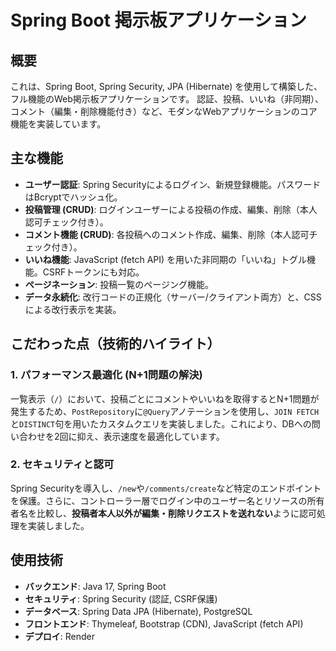 # Spring Boot 掲示板アプリケーション

## 概要

これは、Spring Boot, Spring Security, JPA (Hibernate) を使用して構築した、フル機能のWeb掲示板アプリケーションです。
認証、投稿、いいね（非同期）、コメント（編集・削除機能付き）など、モダンなWebアプリケーションのコア機能を実装しています。

## 主な機能

* **ユーザー認証**: Spring Securityによるログイン、新規登録機能。パスワードはBcryptでハッシュ化。
* **投稿管理 (CRUD)**: ログインユーザーによる投稿の作成、編集、削除（本人認可チェック付き）。
* **コメント機能 (CRUD)**: 各投稿へのコメント作成、編集、削除（本人認可チェック付き）。
* **いいね機能**: JavaScript (fetch API) を用いた非同期の「いいね」トグル機能。CSRFトークンにも対応。
* **ページネーション**: 投稿一覧のページング機能。
* **データ永続化**: 改行コードの正規化（サーバー/クライアント両方）と、CSSによる改行表示を実装。

## こだわった点（技術的ハイライト）

### 1. パフォーマンス最適化 (N+1問題の解決)

一覧表示（`/`）において、投稿ごとにコメントやいいねを取得するとN+1問題が発生するため、`PostRepository`に`@Query`アノテーションを使用し、`JOIN FETCH`と`DISTINCT`句を用いたカスタムクエリを実装しました。これにより、DBへの問い合わせを2回に抑え、表示速度を最適化しています。

### 2. セキュリティと認可

Spring Securityを導入し、`/new`や`/comments/create`など特定のエンドポイントを保護。さらに、コントローラー層でログイン中のユーザー名とリソースの所有者名を比較し、**投稿者本人以外が編集・削除リクエストを送れない**ように認可処理を実装しました。

## 使用技術

* **バックエンド**: Java 17, Spring Boot
* **セキュリティ**: Spring Security (認証, CSRF保護)
* **データベース**: Spring Data JPA (Hibernate), PostgreSQL
* **フロントエンド**: Thymeleaf, Bootstrap (CDN), JavaScript (fetch API)
* **デプロイ**: Render